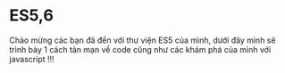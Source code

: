 # ES5,6
Chào mừng các bạn đã đến với thư viện ES5 của mình, dưới đây mình sẽ trình bày 1 cách tản mạn về code cũng như các khám phá của mình với javascript !!!
